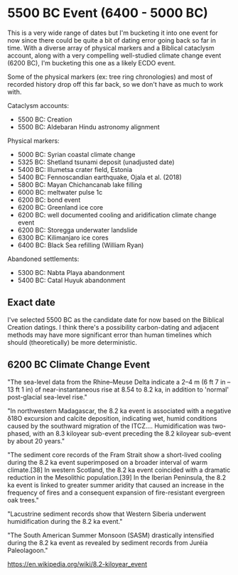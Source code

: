 # 5500 BC Event (6400 - 5000 BC)

This is a very wide range of dates but I'm bucketing it into one event for now since there could be quite a bit of dating error going back so far in time. With a diverse array of physical markers and a Biblical cataclysm account, along with a very compelling well-studied climate change event (6200 BC), I'm bucketing this one as a likely ECDO event.

Some of the physical markers (ex: tree ring chronologies) and most of recorded history drop off this far back, so we don't have as much to work with.

Cataclysm accounts:
- 5500 BC: Creation
- 5500 BC: Aldebaran Hindu astronomy alignment

Physical markers:
- 5000 BC: Syrian coastal climate change
- 5325 BC: Shetland tsunami deposit (unadjusted date)
- 5400 BC: Illumetsa crater field, Estonia
- 5400 BC: Fennoscandian earthquake, Ojala et al. (2018)
- 5800 BC: Mayan Chichancanab lake filling
- 6000 BC: meltwater pulse 1c
- 6200 BC: bond event
- 6200 BC: Greenland ice core
- 6200 BC: well documented cooling and aridification climate change event
- 6200 BC: Storegga underwater landslide
- 6300 BC: Kilimanjaro ice cores
- 6400 BC: Black Sea refilling (William Ryan)

Abandoned settlements:
- 5300 BC: Nabta Playa abandonment
- 5400 BC: Catal Huyuk abandonment

## Exact date

I've selected 5500 BC as the candidate date for now based on the Biblical Creation datings. I think there's a possibility carbon-dating and adjacent methods may have more significant error than human timelines which should (theoretically) be more deterministic.

## 6200 BC Climate Change Event

"The sea-level data from the Rhine–Meuse Delta indicate a 2–4 m (6 ft 7 in – 13 ft 1 in) of near-instantaneous rise at 8.54 to 8.2 ka, in addition to 'normal' post-glacial sea-level rise."

"In northwestern Madagascar, the 8.2 ka event is associated with a negative δ18O excursion and calcite deposition, indicating wet, humid conditions caused by the southward migration of the ITCZ.... Humidification was two-phased, with an 8.3 kiloyear sub-event preceding the 8.2 kiloyear sub-event by about 20 years."

"The sediment core records of the Fram Strait show a short-lived cooling during the 8.2 ka event superimposed on a broader interval of warm climate.[38] In western Scotland, the 8.2 ka event coincided with a dramatic reduction in the Mesolithic population.[39] In the Iberian Peninsula, the 8.2 ka event is linked to greater summer aridity that caused an increase in the frequency of fires and a consequent expansion of fire-resistant evergreen oak trees."

"Lacustrine sediment records show that Western Siberia underwent humidification during the 8.2 ka event."

"The South American Summer Monsoon (SASM) drastically intensified during the 8.2 ka event as revealed by sediment records from Juréia Paleolagoon."

https://en.wikipedia.org/wiki/8.2-kiloyear_event
